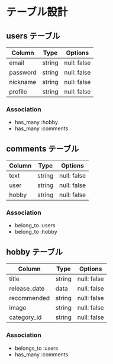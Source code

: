 # テーブル設計

## users テーブル

| Column     | Type   | Options     |
| ---------- | ------ | ----------- |
| email      | string | null: false |
| password   | string | null: false |
| nickname   | string | null: false |
| profile    | string | null: false |

### Association
 - has_many :hobby
 - has_many :comments

## comments テーブル

| Column     | Type   | Options     |
| ---------- | ------ | ----------- |
| text       | string | null: false |
| user       | string | null: false |
| hobby      | string | null: false |

### Association
 - belong_to :users
 - belong_to :hobby

## hobby テーブル

| Column       | Type   | Options     |
| ------------ | ------ | ----------- |
| title        | string | null: false |
| release_date | data   | null: false |
| recommended  | string | null: false |
| image        | string | null: false |
| category_id  | string | null: false |

### Association
 - belongs_to :users
 - has_many :comments
